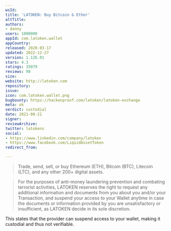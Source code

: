 ```yaml
---
wsId: 
title: 'LATOKEN: Buy Bitcoin & Ether'
altTitle: 
authors:
- danny
users: 1000000
appId: com.latoken.wallet
appCountry: 
released: 2020-03-17
updated: 2022-12-27
version: 1.126.01
stars: 4.3
ratings: 35079
reviews: 98
size: 
website: http://latoken.com
repository: 
issue: 
icon: com.latoken.wallet.png
bugbounty: https://hackenproof.com/latoken/latoken-exchange
meta: ok
verdict: custodial
date: 2021-08-21
signer: 
reviewArchive: 
twitter: latokens
social:
- https://www.linkedin.com/company/latoken
- https://www.facebook.com/LiquidAssetToken
redirect_from: 

---
```


> Trade, send, sell, or buy Ethereum (ETH), Bitcoin (BTC), Litecoin (LTC), and any other 200+ digital assets.

> For  the  purposes  of  anti-money  laundering  prevention  and  combating  terrorist  activities, LATOKEN reserves the right  to request  any additional information and documents from you about you and/or your Transaction, and suspend your access to your Wallet anytime in case the documents or information provided by you are unsatisfactory or insufficient, as LATOKEN decide in its sole discretion.

This states that the provider can suspend access to your wallet, making it custodial and thus not verifiable.



